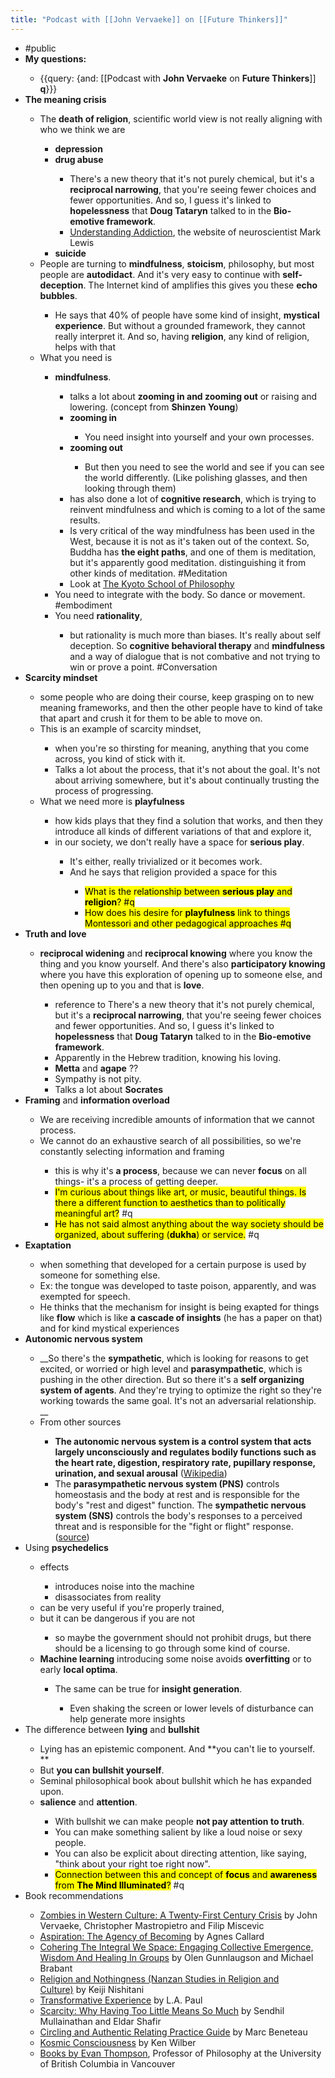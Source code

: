 ```yaml
---
title: "Podcast with [[John Vervaeke]] on [[Future Thinkers]]"
---
```


- #public<span id='B-GIQtPTY'/>
- **My questions:**<span id='TaL7LjwuX'/>
    - {{query: {and: [[Podcast with **John Vervaeke** on **Future Thinkers**]] **q**}}}<span id='zof1M_Rq6'/>
- **The meaning crisis**<span id='6QubjLUb-'/>
    - The **death of religion**, scientific world view is not really aligning with who we think we are<span id='hdIZDR6LH'/>
        - **depression**<span id='5OKHUwvCs'/>
        - **drug abuse**<span id='iiS3Huc3a'/>
            - There's a new theory that it's not purely chemical, but it's a **reciprocal narrowing**, that you're seeing fewer choices and fewer opportunities. And so, I guess it's linked to **hopelessness** that **Doug Tataryn** talked to in the **Bio-emotive framework**.<span id='JJBL2wMrW'/>
            - [Understanding Addiction](https://www.memoirsofanaddictedbrain.com/), the website of neuroscientist Mark Lewis<span id='SEKwQufQI'/>
        - **suicide**<span id='GQzB-bcWz'/>
    - People are turning to **mindfulness**, **stoicism**, philosophy, but most people are **autodidact**. And it's very easy to continue with **self-deception**. The Internet kind of amplifies this gives you these **echo bubbles**.<span id='1-OWpsyMe'/>
        - He says that 40% of people have some kind of insight, **mystical experience**. But without a grounded framework, they cannot really interpret it. And so, having **religion**, any kind of religion, helps with that<span id='ZS0IgZJse'/>
    - What you need is<span id='tDrhgXPY8'/>
        - **mindfulness**.<span id='rS4S-HYYE'/>
            - talks a lot about **zooming in and zooming out** or raising and lowering. (concept from **Shinzen Young**)<span id='2oZ6ckA2b'/>
            - **zooming in**<span id='G8aJaiU5O'/>
                - You need insight into yourself and your own processes.<span id='2Ir8UEHDm'/>
            - **zooming out**<span id='B8sDJ_6JO'/>
                - But then you need to see the world and see if you can see the world differently. (Like polishing glasses, and then looking through them)<span id='8PGAv_onA'/>
            - has also done a lot of **cognitive research**, which is trying to reinvent mindfulness and which is coming to a lot of the same results.<span id='ZrQy6E39m'/>
            - Is very critical of the way mindfulness has been used in the West, because it is not as it's taken out of the context. So, Buddha has **the eight paths**, and one of them is meditation, but it's apparently good meditation. distinguishing it from other kinds of meditation. #Meditation<span id='LMc_dzey2'/>
            - Look at [The Kyoto School of Philosophy](https://thekyotoschoolofphilosophy.wordpress.com/)<span id='mHmiFtBFu'/>
        - You need to integrate with the body. So dance or movement. #embodiment<span id='p3Ys5mAog'/>
        - You need **rationality**,<span id='STJ-53eXv'/>
            - but rationality is much more than biases. It's really about self deception. So **cognitive behavioral therapy** and **mindfulness** and a way of dialogue that is not combative and not trying to win or prove a point. #Conversation<span id='6dLzNB9ki'/>
- **Scarcity mindset**<span id='7J3GSJtUv'/>
    - some people who are doing their course, keep grasping on to new meaning frameworks, and then the other people have to kind of take that apart and crush it for them to be able to move on.<span id='p3yphTRwZ'/>
    - This is an example of scarcity mindset,<span id='mUBB4ctFz'/>
        - when you're so thirsting for meaning, anything that you come across, you kind of stick with it.<span id='6x-vsxM0T'/>
        - Talks a lot about the process, that it's not about the goal. It's not about arriving somewhere, but it's about continually trusting the process of progressing.<span id='sj6dSZiNO'/>
    - What we need more is **playfulness**<span id='erskKOyjB'/>
        - how kids plays that they find a solution that works, and then they introduce all kinds of different variations of that and explore it,<span id='TANxSO7ar'/>
        - in our society, we don't really have a space for **serious play**.<span id='tKBt6y69R'/>
            - It's either, really trivialized or it becomes work.<span id='7pDF6ZsV4'/>
            - And he says that religion provided a space for this<span id='QyzoDsS-v'/>
                - &#8203;<mark>What is the relationship between **serious play** and **religion**? #q</mark><span id='elkl5AIR2'/>
                - &#8203;<mark>How does his desire for **playfulness** link to things Montessori and other pedagogical approaches #q</mark><span id='Ez3WQWuZw'/>
- **Truth and love**<span id='2Yq6_ZUI5'/>
    - **reciprocal widening** and **reciprocal knowing** where you know the thing and you know yourself. And there's also **participatory knowing** where you have this exploration of opening up to someone else, and then opening up to you and that is **love**.<span id='6bA-Tn7zC'/>
        - reference to There's a new theory that it's not purely chemical, but it's a **reciprocal narrowing**, that you're seeing fewer choices and fewer opportunities. And so, I guess it's linked to **hopelessness** that **Doug Tataryn** talked to in the **Bio-emotive framework**.<span id='JJBL2wMrW'/><span id='XHNKsbq42'/>
        - Apparently in the Hebrew tradition, knowing his loving.<span id='7QC6KlYFN'/>
        - **Metta** and **agape** ??<span id='3c7E7AlAJ'/>
        - Sympathy is not pity.<span id='v3LJ-dodE'/>
        - Talks a lot about **Socrates**<span id='hOfDLXj3r'/>
- **Framing** and **information overload**<span id='0atMgt5me'/>
    - We are receiving incredible amounts of information that we cannot process.<span id='ORDXBE-Mk'/>
    - We cannot do an exhaustive search of all possibilities, so we're constantly selecting information and framing<span id='sk0qPpyEp'/>
        - this is why it's **a process**, because we can never **focus** on all things- it's a process of getting deeper.<span id='S-qZwrMXF'/>
        - &#8203;<mark>I'm curious about things like art, or music, beautiful things. Is there a different function to aesthetics than to politically meaningful art?</mark> #q<span id='Xfzb6dac7'/>
        - &#8203;<mark>He has not said almost anything about the way society should be organized, about suffering (**dukha**) or service.</mark>  #q<span id='nSKxqy2x1'/>
- **Exaptation**<span id='TObywJhjT'/>
    - when something that developed for a certain purpose is used by someone for something else.<span id='g3pd86_yo'/>
    - Ex: the tongue was developed to taste poison, apparently, and was exempted for speech.<span id='J_PJkJ-0P'/>
    - He thinks that the mechanism for insight is being exapted for things like **flow** which is like **a cascade of insights** (he has a paper on that) and for kind  mystical experiences<span id='z4Y-kyUZF'/>
- **Autonomic nervous system**<span id='jhT7jZbTY'/>
    - __So there's the **sympathetic**, which is looking for reasons to get excited, or worried or high level and **parasympathetic**, which is pushing in the other direction. But so there it's a **self organizing system of agents**. And they're trying to optimize the right so they're working towards the same goal. It's not  an adversarial relationship. __<span id='echrNU0DN'/>
    - From other sources<span id='_yaCkhcX1'/>
        - __The **autonomic nervous system** is a control **system** that acts largely unconsciously and regulates bodily functions such as the heart rate, digestion, respiratory rate, pupillary response, urination, and sexual arousal__ ([Wikipedia](https://en.wikipedia.org/wiki/Autonomic_nervous_system))<span id='Aiaq_KrVr'/>
        - The **parasympathetic nervous system (PNS)** controls homeostasis and the body at rest and is responsible for the body's "rest and digest" function. The **sympathetic nervous system (SNS)** controls the body's responses to a perceived threat and is responsible for the "fight or flight" response. ([source](https://www.diffen.com/difference/Parasympathetic_nervous_system_vs_Sympathetic_nervous_system))<span id='Pc6LZxftn'/>
- Using **psychedelics**<span id='ptL0ZByzG'/>
    - effects<span id='PKHbegl4w'/>
        - introduces noise into the machine<span id='IN81v4oZ6'/>
        - disassociates from reality<span id='1gmFPjhvQ'/>
    - can be very useful if you're properly trained,<span id='PqXmbNiKG'/>
    - but it can be dangerous if you are not<span id='YAa-0N8rL'/>
        - so maybe the government should not prohibit drugs, but there should be a licensing to go through some kind of course.<span id='FsLBZEzCj'/>
    - **Machine learning** introducing some noise avoids **overfitting** or to early **local optima**.<span id='5B3-WuymR'/>
        - The same can be true for **insight generation**.<span id='bG59JSeQj'/>
            - Even shaking the screen or lower levels of disturbance can help generate more insights<span id='FyqdZYBhq'/>
- The difference between **lying** and **bullshit**<span id='GYBnJ2r0y'/>
    - Lying has an epistemic component. And **you can't lie to yourself. **<span id='-lWD98Gcw'/>
    - But **you can bullshit yourself**.<span id='1dwuItJHo'/>
    - Seminal philosophical book about bullshit which he has expanded upon.<span id='GOXuMiocL'/>
    - **salience** and **attention**.<span id='CbOOrLxBD'/>
        - With bullshit we can make people **not pay attention to truth**.<span id='3ISY1EdCn'/>
        - You can make something salient by like a loud noise or sexy people.<span id='-uWBRzHNO'/>
        - You can also be explicit about directing attention, like saying, "think about your right toe right now".<span id='SNfJiaLLB'/>
        - &#8203;<mark>Connection between this and concept of **focus** and **awareness** from **The Mind Illuminated**?</mark> #q<span id='0QS-rm1eg'/>
- Book recommendations<span id='LoRLq3Cus'/>
    - [Zombies in Western Culture: A Twenty-First Century Crisis](https://amzn.to/2IZgcOK) by John Vervaeke, Christopher Mastropietro and Filip Miscevic<span id='qT93JuFaY'/>
    - [Aspiration: The Agency of Becoming](https://amzn.to/2Ip7ji4) by Agnes Callard<span id='-s6ZIxyK_'/>
    - [Cohering The Integral We Space: Engaging Collective Emergence, Wisdom And Healing In Groups](https://amzn.to/2Rksrca) by Olen Gunnlaugson and Michael Brabant<span id='CMMgssdEE'/>
    - [Religion and Nothingness (Nanzan Studies in Religion and Culture)](https://amzn.to/2IqwoZZ) by Keiji Nishitani<span id='leP8KO24h'/>
    - [Transformative Experience](https://amzn.to/2L0R3FR) by L.A. Paul<span id='KLZMkbeu-'/>
    - [Scarcity: Why Having Too Little Means So Much](https://amzn.to/31JkPEQ) by Sendhil Mullainathan and Eldar Shafir<span id='EzSOVnS4h'/>
    - [Circling and Authentic Relating Practice Guide](https://amzn.to/2Roanhs) by Marc Beneteau<span id='k03z4i4W3'/>
    - [Kosmic Consciousness](https://amzn.to/2niS9AA) by Ken Wilber<span id='zySproOcU'/>
    - [Books by Evan Thompson](https://amzn.to/2IYI8lw), Professor of Philosophy at the University of British Columbia in Vancouver<span id='cM1h6oPMG'/>
